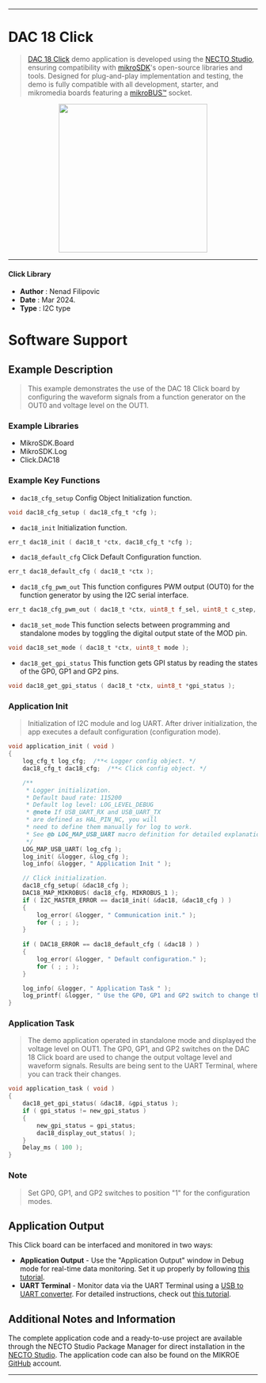 
---
# DAC 18 Click

> [DAC 18 Click](https://www.mikroe.com/?pid_product=MIKROE-6137) demo application is developed using
the [NECTO Studio](https://www.mikroe.com/necto), ensuring compatibility with [mikroSDK](https://www.mikroe.com/mikrosdk)'s
open-source libraries and tools. Designed for plug-and-play implementation and testing, the demo is fully compatible with
all development, starter, and mikromedia boards featuring a [mikroBUS&trade;](https://www.mikroe.com/mikrobus) socket.

<p align="center">
  <img src="https://www.mikroe.com/?pid_product=MIKROE-6137&image=1" height=300px>
</p>

---

#### Click Library

- **Author**        : Nenad Filipovic
- **Date**          : Mar 2024.
- **Type**          : I2C type

# Software Support

## Example Description

> This example demonstrates the use of the DAC 18 Click board 
> by configuring the waveform signals from a function generator on the OUT0 
> and voltage level on the OUT1.

### Example Libraries

- MikroSDK.Board
- MikroSDK.Log
- Click.DAC18

### Example Key Functions

- `dac18_cfg_setup` Config Object Initialization function.
```c
void dac18_cfg_setup ( dac18_cfg_t *cfg );
```

- `dac18_init` Initialization function.
```c
err_t dac18_init ( dac18_t *ctx, dac18_cfg_t *cfg );
```

- `dac18_default_cfg` Click Default Configuration function.
```c
err_t dac18_default_cfg ( dac18_t *ctx );
```

- `dac18_cfg_pwm_out` This function configures PWM output (OUT0) for the function generator by using the I2C serial interface.
```c
err_t dac18_cfg_pwm_out ( dac18_t *ctx, uint8_t f_sel, uint8_t c_step, uint8_t t_step );
```

- `dac18_set_mode` This function selects between programming and standalone modes by toggling the digital output state of the MOD pin.
```c
void dac18_set_mode ( dac18_t *ctx, uint8_t mode );
```

- `dac18_get_gpi_status` This function gets GPI status by reading the states of the GP0, GP1 and GP2 pins.
```c
void dac18_get_gpi_status ( dac18_t *ctx, uint8_t *gpi_status );
```

### Application Init

> Initialization of I2C module and log UART.
> After driver initialization, the app executes a default configuration (configuration mode).

```c
void application_init ( void ) 
{
    log_cfg_t log_cfg;  /**< Logger config object. */
    dac18_cfg_t dac18_cfg;  /**< Click config object. */

    /** 
     * Logger initialization.
     * Default baud rate: 115200
     * Default log level: LOG_LEVEL_DEBUG
     * @note If USB_UART_RX and USB_UART_TX 
     * are defined as HAL_PIN_NC, you will 
     * need to define them manually for log to work. 
     * See @b LOG_MAP_USB_UART macro definition for detailed explanation.
     */
    LOG_MAP_USB_UART( log_cfg );
    log_init( &logger, &log_cfg );
    log_info( &logger, " Application Init " );

    // Click initialization.
    dac18_cfg_setup( &dac18_cfg );
    DAC18_MAP_MIKROBUS( dac18_cfg, MIKROBUS_1 );
    if ( I2C_MASTER_ERROR == dac18_init( &dac18, &dac18_cfg ) ) 
    {
        log_error( &logger, " Communication init." );
        for ( ; ; );
    }
    
    if ( DAC18_ERROR == dac18_default_cfg ( &dac18 ) )
    {
        log_error( &logger, " Default configuration." );
        for ( ; ; );
    }

    log_info( &logger, " Application Task " );
    log_printf( &logger, " Use the GP0, GP1 and GP2 switch to change the outputs\r\n\n" );
}
```

### Application Task

> The demo application operated in standalone mode and displayed the voltage level on OUT1.
> The GP0, GP1, and GP2 switches on the DAC 18 Click board 
> are used to change the output voltage level and waveform signals.
> Results are being sent to the UART Terminal, where you can track their changes.

```c
void application_task ( void ) 
{
    dac18_get_gpi_status( &dac18, &gpi_status );
    if ( gpi_status != new_gpi_status )
    {
        new_gpi_status = gpi_status;
        dac18_display_out_status( );
    }
    Delay_ms ( 100 );
}
```

### Note

> Set GP0, GP1, and GP2 switches to position "1" for the configuration modes.

## Application Output

This Click board can be interfaced and monitored in two ways:
- **Application Output** - Use the "Application Output" window in Debug mode for real-time data monitoring.
Set it up properly by following [this tutorial](https://www.youtube.com/watch?v=ta5yyk1Woy4).
- **UART Terminal** - Monitor data via the UART Terminal using
a [USB to UART converter](https://www.mikroe.com/click/interface/usb?interface*=uart,uart). For detailed instructions,
check out [this tutorial](https://help.mikroe.com/necto/v2/Getting%20Started/Tools/UARTTerminalTool).

## Additional Notes and Information

The complete application code and a ready-to-use project are available through the NECTO Studio Package Manager for 
direct installation in the [NECTO Studio](https://www.mikroe.com/necto). The application code can also be found on
the MIKROE [GitHub](https://github.com/MikroElektronika/mikrosdk_click_v2) account.

---
